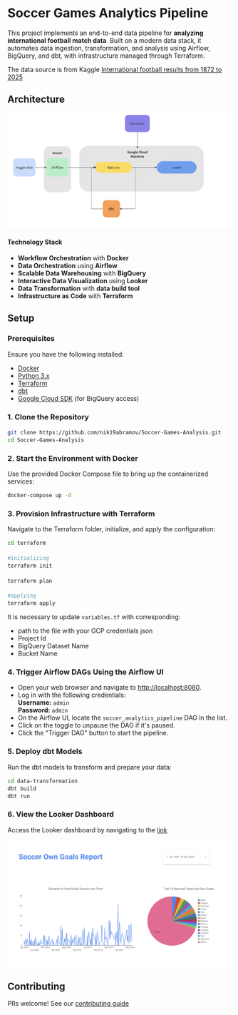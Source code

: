 # Soccer Games Analytics Pipeline

This project implements an end-to-end data pipeline for **analyzing international football match data**. Built on a modern data stack, it automates data ingestion, transformation, and analysis using Airflow, BigQuery, and dbt, with infrastructure managed through Terraform.

The data source is from Kaggle [International football results from 1872 to 2025](https://www.kaggle.com/datasets/martj42/international-football-results-from-1872-to-2017)

## Architecture
![Architecture Diagram](images/architecture.png)

#### Technology Stack

- **Workflow Orchestration** with **Docker**
- **Data Orchestration** using **Airflow**
- **Scalable Data Warehousing** with **BigQuery**
- **Interactive Data Visualization** using **Looker**
- **Data Transformation** with **data build tool**
- **Infrastructure as Code** with **Terraform**

## Setup

### Prerequisites

Ensure you have the following installed:
- [Docker](https://www.docker.com/get-started)
- [Python 3.x](https://www.python.org/downloads/)
- [Terraform](https://www.terraform.io/downloads)
- [dbt](https://docs.getdbt.com/docs/installation)
- [Google Cloud SDK](https://cloud.google.com/sdk/docs/install) (for BigQuery access)

### 1. Clone the Repository

   ```bash
   git clone https://github.com/nik19abramov/Soccer-Games-Analysis.git
   cd Soccer-Games-Analysis
   ```

### 2. **Start the Environment with Docker**
Use the provided Docker Compose file to bring up the containerized services:

  ```bash 
  docker-compose up -d
  ```

### 3. **Provision Infrastructure with Terraform**
Navigate to the Terraform folder, initialize, and apply the configuration:

  ```bash
  cd terraform

  #initializing
  terraform init

  terraform plan

  #applying
  terraform apply
  ```

It is necessary to update `variables.tf` with corresponding:
- path to the file with your GCP credentials json 
- Project Id
- BigQuery Dataset Name
- Bucket Name


### 4. **Trigger Airflow DAGs Using the Airflow UI**

- Open your web browser and navigate to [http://localhost:8080](http://localhost:8080).
- Log in with the following credentials:  
  **Username:** `admin`  
  **Password:** `admin`
- On the Airflow UI, locate the `soccer_analytics_pipeline` DAG in the list.
- Click on the toggle to unpause the DAG if it's paused.
- Click the "Trigger DAG" button to start the pipeline.

### 5. **Deploy dbt Models**

Run the dbt models to transform and prepare your data:

   ```bash
   cd data-transformation
   dbt build
   dbt run
   ```

### 6. **View the Looker Dashboard**
Access the Looker dashboard by navigating to the [link](https://lookerstudio.google.com/reporting/ecfaa9f4-3feb-4fd7-9c2c-92bc4bc29f64)

![Looker Studio Dashboard](images/looker.png)





## Contributing
PRs welcome! See our [contributing guide](CONTRIBUTING.md)
